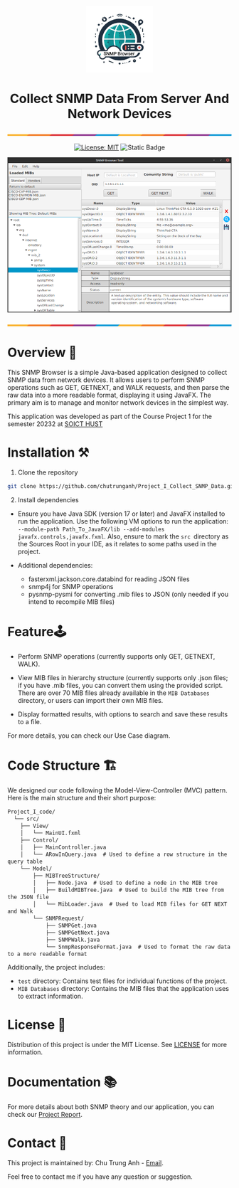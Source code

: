 
<p align="center">
  <img src="Project_I_code/src/Asserts/Icon.png" alt="Not Found Image" width=150>
</p>


<div align="center">

# Collect SNMP Data From Server And Network Devices

</div>

<p><img src="Image/ColorLine.png" alt="Not Found Image">  </p>

<div align="center"> 

[![License: MIT](https://img.shields.io/badge/License-MIT-yellow.svg)](https://opensource.org/licenses/MIT)
![Static Badge](https://img.shields.io/badge/GUI-javaFX-green)

</div>


 
<!-- Screenshot of the app -->
<p align="center">
  <img src="Image/AppDemo.png" alt="Not Found Image" width="800">
</p>


<p><img src="Image/ColorLine.png" alt="Not Found Image"> </p>

# Overview 📝
This SNMP Browser is a simple Java-based application designed to collect SNMP data 
from network devices. It allows users to perform SNMP operations such as 
GET, GETNEXT, and WALK requests, and then parse the raw data into a more readable format, 
displaying it using JavaFX. The primary aim is to manage and monitor network devices in the simplest way.

This application was developed as part of the Course Project 1 for the semester 20232 at [SOICT HUST](https://soict.hust.edu.vn/)

# Installation ⚒️
1. Clone the repository
```bash
git clone https://github.com/chutrunganh/Project_I_Collect_SNMP_Data.git
```
2. Install dependencies

- Ensure you have Java SDK (version 17 or later) and JavaFX installed to run the application.
  Use the following VM options to run the 
  application:  ```--module-path Path_To_JavaFX/lib --add-modules javafx.controls,javafx.fxml```.
  Also, ensure to mark the `src `directory as the Sources Root in your IDE, as it relates to some paths used in the project.


- Additional dependencies:
  - fasterxml.jackson.core.databind for reading JSON files
  - snmp4j for SNMP operations
  - pysnmp-pysmi for converting .mib files to JSON (only needed if you intend to recompile MIB files)


 
# Feature🕹️

- Perform SNMP operations (currently supports only GET, GETNEXT, WALK).


- View MIB files in hierarchy structure (currently supports only .json files; if you have .mib 
files, you can convert them using the provided script. There are over 70 MIB files already 
available in the `MIB Databases` directory, or users can import their own MIB files.


- Display formatted results, with options to search and save these results to a file.

For more details, you can check our Use Case diagram.

# Code Structure 🏗️
We designed our code following the Model-View-Controller (MVC) pattern. Here is the 
main structure and their short purpose:
```
Project_I_code/
  └── src/
    ├── View/
    │   └── MainUI.fxml
    ├── Control/
    │   ├── MainController.java
    │   └── ARowInQuery.java  # Used to define a row structure in the query table
    └── Model/
        ├── MIBTreeStructure/
        │   ├── Node.java  # Used to define a node in the MIB tree
        │   ├── BuildMIBTree.java  # Used to build the MIB tree from the JSON file
        │   └── MibLoader.java  # Used to load MIB files for GET NEXT and Walk
        └── SNMPRequest/
            ├── SNMPGet.java
            ├── SNMPGetNext.java
            ├── SNMPWalk.java
            └── SnmpResponseFormat.java  # Used to format the raw data to a more readable format
```

Additionally, the project includes:
 - `test` directory: Contains test files for individual functions of the project.
- `MIB Databases` directory: Contains the MIB files that the application uses to extract information.

# License 📜
Distribution of this project is under the MIT License. 
See [LICENSE](https://github.com/chutrunganh/Project_I_Collect_SNMP_Data?tab=MIT-1-ov-file) for more information.

# Documentation 📚
For more details about both SNMP theory and our application, you can check our [Project Report](https://www.overleaf.com/read/kknznpfhdhky#dcb50d).

# Contact 📧
This project is maintained by: Chu Trung Anh - [Email](mailto:chutrunganh04@gmail.com).

Feel free to contact me if you have any question or suggestion.